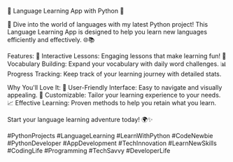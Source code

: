 🌟 Language Learning App with Python 🌟


🚀 Dive into the world of languages with my latest Python project! 
This Language Learning App is designed to help you learn new languages efficiently and effectively. 🌐📚


Features:
📖 Interactive Lessons: Engaging lessons that make learning fun!
📝 Vocabulary Building: Expand your vocabulary with daily word challenges.
📊 Progress Tracking: Keep track of your learning journey with detailed stats.


Why You'll Love It:
🎯 User-Friendly Interface: Easy to navigate and visually appealing.
🔄 Customizable: Tailor your learning experience to your needs.
📈 Effective Learning: Proven methods to help you retain what you learn.

Start your language learning adventure today! 🌍✨

#PythonProjects #LanguageLearning #LearnWithPython #CodeNewbie #PythonDeveloper
#AppDevelopment #TechInnovation #LearnNewSkills #CodingLife #Programming #TechSavvy #DeveloperLife

